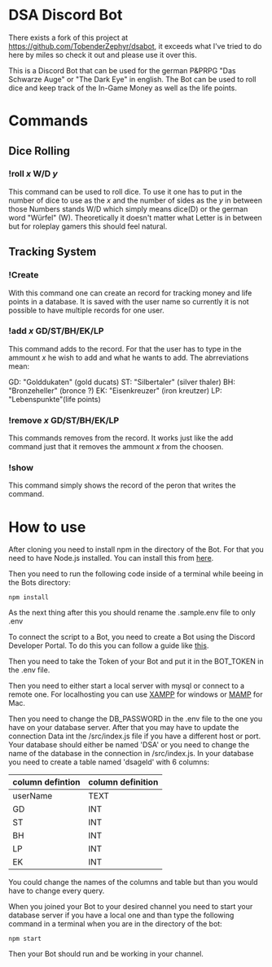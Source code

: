 # DSA Discord Bot

There exists a fork of this project at https://github.com/TobenderZephyr/dsabot, it exceeds what I've tried to do here by miles so check it out and please use it over this.

This is a Discord Bot that can be used for the german P&PRPG "Das Schwarze Auge" or "The Dark Eye" in english. The Bot can be used to roll dice and keep track of the In-Game Money as well as the life points.

# Commands

## Dice Rolling

### !roll *x* W/D *y*

This command can be used to roll dice. To use it one has to put in the number of dice to use as the *x* and the number of sides as the *y* in between those Numbers stands W/D which simply means dice(D) or the german word "Würfel" (W). Theoretically it doesn't matter what Letter is in between but for roleplay gamers this should feel natural.

## Tracking System

### !Create

With this command one can create an record for tracking money and life points in a database. It is saved with the user name so currently it is not possible to have multiple records for one user. 

### !add *x* GD/ST/BH/EK/LP

This command adds to the record. For that the user has to type in the ammount *x* he wish to add and what he wants to add. The abrreviations mean:

GD: "Golddukaten" (gold ducats)
ST: "Silbertaler" (silver thaler)
BH: "Bronzeheller" (bronce ?)
EK: "Eisenkreuzer" (iron kreutzer)
LP: "Lebenspunkte"(life points)

### !remove *x* GD/ST/BH/EK/LP

This commands removes from the record. It works just like the add command just that it removes the ammount *x* from the choosen.

### !show

This command simply shows the record of the peron that writes the command.

# How to use

After cloning you need to install npm in the directory of the Bot. For that you need to have Node.js installed. You can install this from [here](https://nodejs.org/en/download/).

Then you need to run the following code inside of a terminal while beeing in the Bots directory:

`npm install`

As the next thing after this you should rename the .sample.env file to only .env

To connect the script to a Bot, you need to create a Bot using the Discord Developer Portal. To do this you can follow a guide like [this](https://discordpy.readthedocs.io/en/latest/discord.html).

Then you need to take the Token of your Bot and put it in the BOT_TOKEN in the .env file.

Then you need to either start a local server with mysql or connect to a remote one. For localhosting you can use [XAMPP](https://nodejs.org/en/download/) for windows or [MAMP](https://www.mamp.info/en/mac/) for Mac.

Then you need to change the DB_PASSWORD in the .env file to the one you have on your database server. After that you may have to update the connection Data int the /src/index.js file if you have a different host or port. Your database should either be named 'DSA' or you need to change the name of the database in the connection in /src/index.js. In your database you need to create a table named 'dsageld' with 6 columns:

|column defintion|column definition|
|:---------------|:----------------|
|userName        | TEXT            |
|GD              | INT             |
|ST              | INT             |
|BH              | INT             |
|LP              | INT             |
|EK              | INT             |

You could change the names of the columns and table but than you would have to change every query.

When you joined your Bot to your desired channel you need to start your database server if you have a local one and than type the following command in a terminal when you are in the directory of the bot:

`npm start`

Then your Bot should run and be working in your channel.

